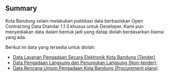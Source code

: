 ## Summary

Kota Bandung selain melakukan publikasi data berbasiskan Open Contracting Data Dtandar 1.1.3 khusus untuk Developer. Kami pun menyediakan data dalam bentuk jadi yang datap diolah berdasarkan lisensi yang ada.

Berikut ini data yang tersedia untuk diolah:
  - [Data Layanan Pengadaan Secara Elektronik Kota Bandung (Tender)](http://data.bandung.go.id/dataset/data-layanan-pengadaan-secara-elektronik-kota-bandung) 
  - [Data Pengadaan Langsung dan Penunjukan Langsung (Non-tender)](http://data.bandung.go.id/dataset/data-pengadaan-langsung-dan-penunjukan-langsung); 
  - [Data Rencana Umum Pengadaan Kota Bandung (Procurement plans)](http://data.bandung.go.id/dataset/data-rencana-umum-pengadaan-kota-bandung).